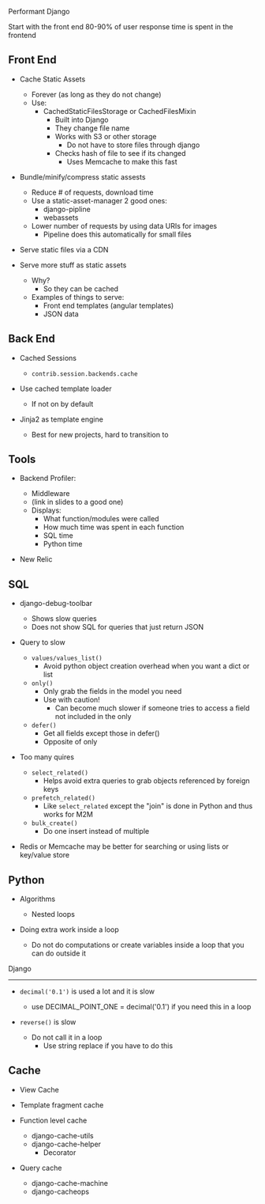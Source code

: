 Performant Django


Start with the front end
80-90% of user response time is spent in the frontend


Front End
---------

* Cache Static Assets 
    * Forever (as long as they do not change)
    * Use:
        - CachedStaticFilesStorage or CachedFilesMixin
            - Built into Django
            - They change file name
            - Works with S3 or other storage
                - Do not have to store files through django
            - Checks hash of file to see if its changed
                - Uses Memcache to make this fast

* Bundle/minify/compress static assests
    * Reduce # of requests, download time
    * Use a static-asset-manager 2 good ones:
        - django-pipline
        - webassets
    * Lower number of requests by using data URIs for images
        - Pipeline does this automatically for small files

* Serve static files via a CDN
    
* Serve more stuff as static assets
    * Why?
        - So they can be cached
    * Examples of things to serve:
        - Front end templates (angular templates)
        - JSON data


Back End
--------

* Cached Sessions
    - `contrib.session.backends.cache`

* Use cached template loader
    - If not on by default

* Jinja2 as template engine
    - Best for new projects, hard to transition to 


Tools
-----

* Backend Profiler:
    - Middleware
    - (link in slides to a good one)
    - Displays: 
        - What function/modules were called
        - How much time was spent in each function
        - SQL time
        - Python time

* New Relic


SQL
---

* django-debug-toolbar
    - Shows slow queries
    - Does not show SQL for queries that just return JSON
    
* Query to slow
    - `values/values_list()`
        - Avoid python object creation overhead when you want a dict or list
    - `only()`
        - Only grab the fields in the model you need
        - Use with caution!
            - Can become much slower if someone tries to access a field not included in the only
    - `defer()`
        - Get all fields except those in defer()
        - Opposite of only

* Too many quires
    - `select_related()`
        - Helps avoid extra queries to grab objects referenced by foreign keys
    - `prefetch_related()`
        - Like `select_related` except the "join" is done in Python and thus works for M2M
    - `bulk_create()`
        - Do one insert instead of multiple

* Redis or Memcache may be better for searching or using lists or key/value store


Python
------

* Algorithms
    - Nested loops

* Doing extra work inside a loop
    - Do not do computations or create variables inside a loop that you can do outside it


Django
______

* `decimal('0.1')` is used a lot and it is slow
    - use DECIMAL_POINT_ONE = decimal('0.1') if you need this in a loop

* `reverse()` is slow
    - Do not call it in a loop
        - Use string replace if you have to do this


Cache
-----

* View Cache

* Template fragment cache

* Function level cache
    - django-cache-utils
    - django-cache-helper
        - Decorator

* Query cache
    - django-cache-machine
    - django-cacheops


